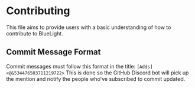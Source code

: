 # Contributing

This file aims to provide users with a basic understanding of how to contribute to BlueLight.

## Commit Message Format

Commit messages must follow this format in the title: `[Adds] <@&534476503711219722>`
This is done so the GitHub Discord bot will pick up the mention and notify the people who've subscribed to commit updated.
